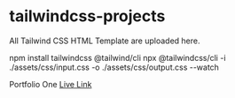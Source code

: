 # tailwindcss-projects
All Tailwind CSS HTML Template are uploaded here.


npm install tailwindcss @tailwind/cli
npx @tailwindcss/cli -i ./assets/css/input.css -o ./assets/css/output.css --watch

Portfolio One [Live Link](https://nayemspecial.github.io/tailwindcss-projects/templates/portfolio-one/)

